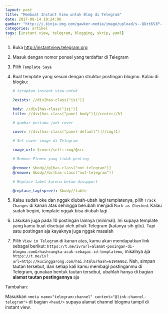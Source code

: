 ```yaml
---
layout: post
title: "Membuat Instant View untuk Blog di Telegram"
date: 2017-08-14 19:24:06
gambar: "http://i.kinja-img.com/gawker-media/image/upload/s--QOzt6S3P--/c_scale,fl_progressive,q_80,w_800/1483549890244134466.jpg"
categories: artikel
tags: [instant view, telegram, blogging, skrip, yaml]
---
```


1. Buka <http://instantview.telegram.org>
2. Masuk dengan nomor ponsel yang terdaftar di Telegram
3. Pilih `Template Saya`
4. Buat template yang sesuai dengan struktur postingan blogmu. Kalau di blogku:

    ```yaml
    # terapkan instant view untuk

    ?exists: //div[has-class("isi")]

    body: //div[has-class("isi")]
    title: //div[has-class("panel-body")]//center//h1

    # gambar pertama jadi cover

    cover: //div[has-class("panel-default")]//img[1]

    # Set cover image di Telegram

    image_url: $cover/self::img/@src

    # Remove Elemen yang tidak penting

    @remove: $body//p[has-class("not-telegram")]
    @remove: $body//br[has-class("not-telegram")]

    # Replace tabel karena belum disupport

    @replace_tag(<pre>): $body//table
    ```

5. Kalau sudah oke dan nggak diubah-ubah lagi templatenya, pilih `Track Changes` di kanan atas sehingga berubah menjadi `Mark as Checked`. Kalau sudah begini, template nggak bisa diubah lagi
6. Lakukan juga pada 10 postingan lainnya (minimal). Ini supaya template yang kamu buat disetujui oleh pihak Telegram (katanya sih gitu). Tapi satu postingan aja kayaknya juga nggak masalah
7. Pilih `View in Telegram` di kanan atas, kamu akan mendapatkan link sebagai berikut: `https://t.me/iv?url=alamat-posingan-di-blogmu.com&rhash=angka-acak-sebagai-id-templatemu`, misalnya aja `https://t.me/iv?url=http://kucinggarong.com/hai.html&rhash=61946862`. Nah, simpan tautan tersebut, dan setiap kali kamu membagi postinganmu di Telegram, gunakan bentuk tautan tersebut, ubahlah hanya di bagian __alamat tautan postingannya__ aja

Tambahan:

Masukkan `<meta name="telegram:channel" content="@link-channel-telegram">` di bagian `<head/>` supaya alamat channel blogmu tampil di instant view.
